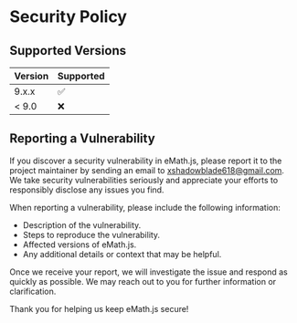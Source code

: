 # Security Policy

## Supported Versions

| Version   | Supported          |
| --------- | ------------------ |
| 9.x.x     | :white_check_mark: |
| < 9.0     | :x:                |

## Reporting a Vulnerability

If you discover a security vulnerability in eMath.js, please report it to the project maintainer by sending an email to [xshadowblade618@gmail.com](mailto:xshadowblade618@gmail.com).
We take security vulnerabilities seriously and appreciate your efforts to responsibly disclose any issues you find.

When reporting a vulnerability, please include the following information:

- Description of the vulnerability.
- Steps to reproduce the vulnerability.
- Affected versions of eMath.js.
- Any additional details or context that may be helpful.

Once we receive your report, we will investigate the issue and respond as quickly as possible. We may reach out to you for further information or clarification.

Thank you for helping us keep eMath.js secure!
